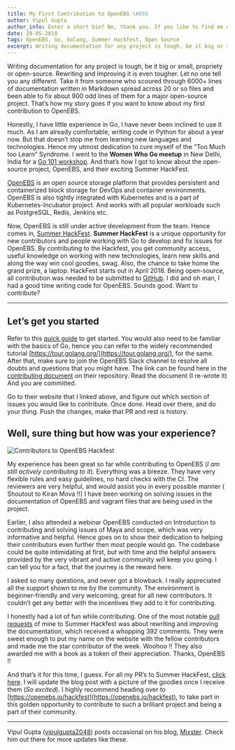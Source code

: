 ```yaml
---
title: My First Contribution to OpenEBS \#OSS
author: Vipul Gupta
author_info: Enter a short bio? No, thank you. If you like to find me or my content, then I would be at http://mixstersite.wordpress.com/
date: 28-05-2018
tags: OpenEBS, Go, Golang, Summer Hackfest, Open Source
excerpt: Writing documentation for any project is tough, be it big or small, propriety or open-source. Rewriting and improving it is even tougher. Let no one tell you any different.
---
```


Writing documentation for any project is tough, be it big or small, propriety or open-source. Rewriting and improving it is even tougher. Let no one tell you any different. Take it from someone who scoured through 6000+ lines of documentation written in Markdown spread across 20 or so files and been able to fix about 900 odd lines of them for a major open-source project. That’s how my story goes if you want to know about my first contribution to OpenEBS.

Honestly, I have little experience in Go, I have never been inclined to use it much. As I am already comfortable, writing code in Python for about a year now. But that doesn’t stop me from learning new languages and technologies. Hence my utmost dedication to cure myself of the “Too Much too Learn” Syndrome. I went to the **Women Who Go meetup** in New Delhi, India for a [Go 101 workshop](https://twitter.com/vipulgupta2048/status/977893034808434689?s=09). And that’s how I got to know about the open-source project, OpenEBS, and their exciting Summer HackFest.

[OpenEBS](https://openebs.io/) is an open source storage platform that provides persistent and containerized block storage for DevOps and container environments. OpenEBS is also tightly integrated with Kubernetes and is a part of Kubernetes-Incubator project. And works with all popular workloads such as PostgreSQL, Redis, Jenkins etc.

Now, OpenEBS is still under active development from the team. Hence comes in, [Summer HackFest](https://openebs.io/hackfest). **Summer HackFest** is a unique opportunity for new contributors and people working with Go to develop and fix issues for OpenEBS. By contributing to the Hackfest, you get community access, useful knowledge on working with new technologies, learn new skills and along the way win cool goodies, swag. Also, the chance to take home the grand prize, a laptop. HackFest starts out in April 2018. Being open-source, all contribution was needed to be submitted to [GitHub](https://github.com/openebs/openebs). I did and oh man, I had a good time writing code for OpenEBS. Sounds good. Want to contribute?

---

## Let’s get you started

Refer to this [quick guide](https://github.com/search?utf8=%E2%9C%93&q=org%3Aopenebs+is%3Aissue+label%3Asummerhack+label%3Akind%2Funit-test&type=) to get started. You would also need to be familiar with the basics of Go, hence you can refer to the widely recommended tutorial [https://tour.golang.org/](https://tour.golang.org/), for the same. After that, make sure to join the OpenEBS Slack channel to resolve all doubts and questions that you might have. The link can be found here in the [contributing document](https://github.com/openebs/community/blob/develop/CONTRIBUTING.md) on their repository. Read the document (I re-wrote it) And you are committed.

Go to their website that I linked above, and figure out which section of issues you would like to contribute. Once done. Head over there, and do your thing. Push the changes, make that PR and rest is history.

## Well, sure thing but how was your experience?

![Contributors to OpenEBS Hackfest](/images/blog/hackfest-contributors.png)

My experience has been great so far while contributing to OpenEBS (_I am still actively contributing to it_). Everything was a breeze. They have very flexible rules and easy guidelines, no hard checks with the CI. The reviewers are very helpful, and would assist you in every possible manner ( Shoutout to Kiran Mova !!) I have been working on solving issues in the documentation of OpenEBS and vagrant files that are being used in the project.

Earlier, I also attended a webinar OpenEBS conducted on Introduction to contributing and solving issues of Maya and scope, which was very informative and helpful. Hence goes on to show their dedication to helping their contributors even further then most people would go. The codebase could be quite intimidating at first, but with time and the helpful answers provided by the very vibrant and active community will keep you going. I can tell you for a fact, that the journey is the reward here.

I asked so many questions, and never got a blowback. I really appreciated all the support shown to me by the community. The environment is beginner-friendly and very welcoming, great for all new contributors. It couldn’t get any better with the incentives they add to it for contributing.

I honestly had a lot of fun while contributing. One of the most notable [pull requests](https://github.com/openebs/openebs/pull/1511) of mine to Summer Hackfest was about rewriting and improving the documentation, which received a whopping 392 comments. They were sweet enough to put my name on the website with the fellow contributors and made me the star contributor of the week. Woohoo !! They also awarded me with a book as a token of their appreciation. Thanks, OpenEBS !!

And that’s it for this time, I guess. For all my PR’s to Summer HackFest, [click here](https://github.com/search?utf8=%E2%9C%93&q=org%3Aopenebs+is%3Apr++label%3Asummerhack++author%3Avipulgupta2048+is%3Amerged&type=Issues). I will update the blog post with a picture of the goodies once I receive them (_So excited_). I highly recommend heading over to [https://openebs.io/hackfest](https://openebs.io/hackfest), to take part in this golden opportunity to contribute to such a brilliant project and being a part of their community.

---

Vipul Gupta ([vipulgupta2048](http://www.letmegooglethat.com/?q=vipulgupta2048)) posts occasional on his blog, [Mixster](http://www.mixstersite.wordpress.com/). Check him out there for more updates like these.
